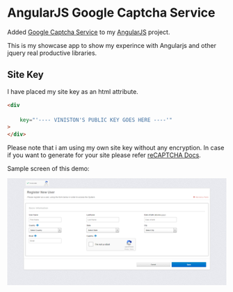 AngularJS Google Captcha Service
===================

Added  [Google Captcha Service](https://www.google.com/recaptcha/intro/index.html) to my [AngularJS](https://angularjs.org/) project.

This is my showcase app to show my experince with Angularjs and other jquery real productive libraries.

Site Key
------------

I have placed my site key as an html attribute.

```html
<div
   
    key="'---- VINISTON'S PUBLIC KEY GOES HERE ----'"
>
</div>
```

Please note that i am using my own site key without any encryption.
In case if you want to generate for your site please refer [reCAPTCHA Docs](https://www.google.com/recaptcha/intro/index.html).

Sample screen of this demo:

![Application Screen](https://github.com/viniston/AngularGoogleCaptchaServiceApp/blob/master/img/App%20Screen%201.png)
